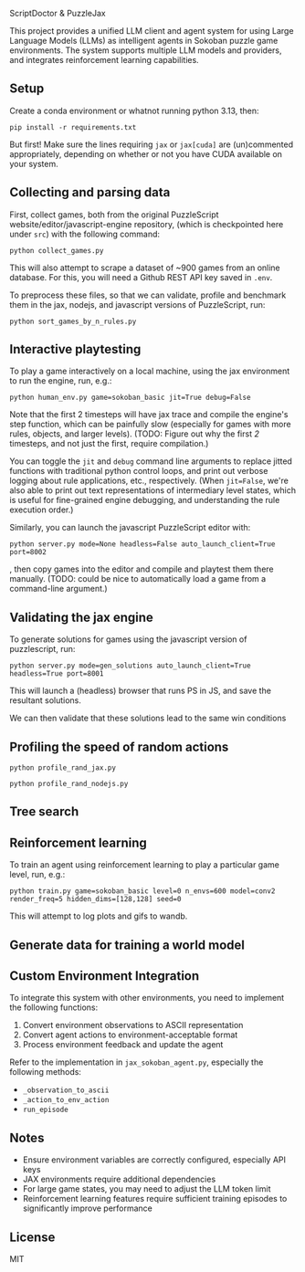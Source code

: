 
ScriptDoctor & PuzzleJax



This project provides a unified LLM client and agent system for using Large Language Models (LLMs) as intelligent agents in Sokoban puzzle game environments. The system supports multiple LLM models and providers, and integrates reinforcement learning capabilities.
## Setup

Create a conda environment or whatnot running python 3.13, then:
```
pip install -r requirements.txt
```
But first! Make sure the lines requiring `jax` or `jax[cuda]` are (un)commented appropriately, depending on whether or not you have CUDA available on your system.


## Collecting and parsing data

First, collect games, both from the original PuzzleScript website/editor/javascript-engine repository, (which is checkpointed here under `src`) with the following command:
```
python collect_games.py
```
This will also attempt to scrape a dataset of ~900 games from an online database. For this, you will need a Github REST API key saved in `.env`.

To preprocess these files, so that we can validate, profile and benchmark them in the jax, nodejs, and javascript versions of PuzzleScript, run:
```
python sort_games_by_n_rules.py
```

## Interactive playtesting 

To play a game interactively on a local machine, using the jax environment to run the engine, run, e.g.:
```
python human_env.py game=sokoban_basic jit=True debug=False
```
Note that the first 2 timesteps will have jax trace and compile the engine's step function, which can be painfully slow (especially for games with more rules, objects, and larger levels).
(TODO: Figure out why the first *2* timesteps, and not just the first, require compilation.)

You can toggle the `jit` and `debug` command line arguments to replace jitted functions with traditional python control loops, and print out verbose logging about rule applications, etc., respectively. (When `jit=False`, we're also able to print out text representations of intermediary level states, which is useful for fine-grained engine debugging, and understanding the rule execution order.)

Similarly, you can launch the javascript PuzzleScript editor with:
```
python server.py mode=None headless=False auto_launch_client=True port=8002
```
, then copy games into the editor and compile and playtest them there manually. (TODO: could be nice to automatically load a game from a command-line argument.)

## Validating the jax engine

To generate solutions for games using the javascript version of puzzlescript, run:
```
python server.py mode=gen_solutions auto_launch_client=True headless=True port=8001
```
This will launch a (headless) browser that runs PS in JS, and save the resultant solutions.

We can then validate that these solutions lead to the same win conditions

## Profiling the speed of random actions
```
python profile_rand_jax.py
```
```
python profile_rand_nodejs.py
```

## Tree search



## Reinforcement learning

To train an agent using reinforcement learning to play a particular game level, run, e.g.:
```
python train.py game=sokoban_basic level=0 n_envs=600 model=conv2 render_freq=5 hidden_dims=[128,128] seed=0
```
This will attempt to log plots and gifs to wandb.

## 


## Generate data for training a world model


## Custom Environment Integration

To integrate this system with other environments, you need to implement the following functions:

1. Convert environment observations to ASCII representation
2. Convert agent actions to environment-acceptable format
3. Process environment feedback and update the agent

Refer to the implementation in `jax_sokoban_agent.py`, especially the following methods:
- `_observation_to_ascii`
- `_action_to_env_action`
- `run_episode`

## Notes

- Ensure environment variables are correctly configured, especially API keys
- JAX environments require additional dependencies
- For large game states, you may need to adjust the LLM token limit
- Reinforcement learning features require sufficient training episodes to significantly improve performance

## License

MIT
